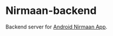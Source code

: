 # Nirmaan-backend
Backend server for [Android Nirmaan App](https://github.com/TejeshwarReddy/Nirmaan).
